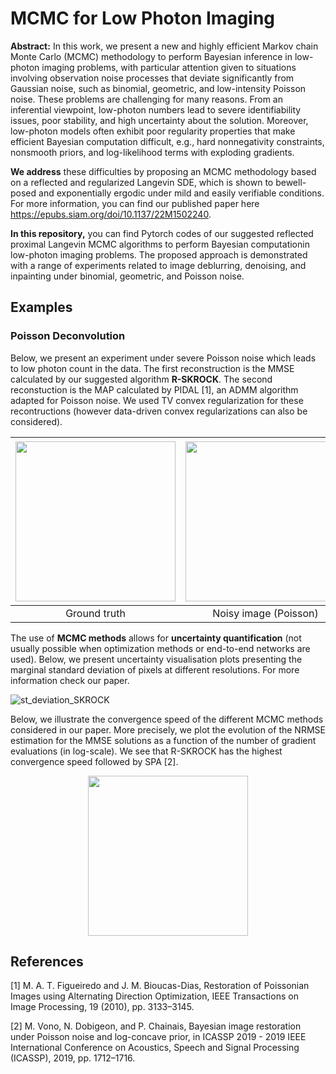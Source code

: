 # MCMC for Low Photon Imaging

**Abstract:** In this work, we present a  new  and  highly  efficient  Markov  chain  Monte  Carlo  (MCMC)  methodology to perform Bayesian inference in low-photon imaging problems, with particular attention given to situations involving observation noise processes that deviate significantly from Gaussian noise, such as binomial, geometric, and low-intensity Poisson noise. These problems are challenging for many reasons.  From an inferential viewpoint, low-photon numbers lead to severe identifiability issues, poor stability, and high uncertainty about the solution.  Moreover, low-photon models often exhibit poor regularity  properties  that  make  efficient  Bayesian  computation  difficult,  e.g.,  hard  nonnegativity constraints, nonsmooth priors, and log-likelihood terms with exploding gradients.

**We address** these difficulties by proposing an MCMC methodology based on a reflected and regularized Langevin SDE, which is shown to bewell-posed and exponentially ergodic under mild and easily verifiable conditions. For more information, you can find our published paper here https://epubs.siam.org/doi/10.1137/22M1502240. 

**In this repository,** you can find Pytorch codes of our suggested reflected proximal Langevin MCMC algorithms to perform Bayesian computationin low-photon imaging problems. The proposed approach is demonstrated with a range of experiments related to image deblurring, denoising, and inpainting under binomial, geometric, and Poisson noise.

## Examples

### Poisson Deconvolution 

Below, we present an experiment under severe Poisson noise which leads to low photon count in the data. The first reconstruction is the MMSE calculated by our suggested algorithm **R-SKROCK**. The second reconstuction is the MAP calculated by PIDAL [1], an ADMM algorithm adapted for Poisson noise. We used TV convex regularization for these recontructions (however data-driven convex regularizations can also be considered).

|<img src="https://github.com/SavvasMel/MCMC-Methods-for-Low-Photon-Imaging/assets/79579567/038700ad-03cb-406c-a36d-6e82b44cfd92" width="256" height="256">|<img src="https://github.com/SavvasMel/MCMC-Methods-for-Low-Photon-Imaging/assets/79579567/163c8db2-3944-4828-8f94-d6c656765005" width="256" height="256" />|<img src="https://github.com/SavvasMel/MCMC-Methods-for-Low-Photon-Imaging/assets/79579567/264adab3-20c7-4a56-afd6-a2983cc06636" width="256" height="260">|<img src="https://github.com/SavvasMel/MCMC-Methods-for-Low-Photon-Imaging/assets/79579567/f80468d3-14a4-4206-8a09-d36fd4c3d0c2" width="256" height="256">|
|:-:|:-:|:-:|:-:|
|Ground truth|Noisy image (Poisson)|MAP (PSNR 19.21 dB)|MMSE (PSNR 20.53 dB)|

The use of **MCMC methods** allows for **uncertainty quantification** (not usually possible when optimization methods or end-to-end networks are used). Below, we present uncertainty visualisation plots presenting the marginal standard deviation of pixels at different resolutions. For more information check our paper.

![st_deviation_SKROCK](https://github.com/SavvasMel/MCMC-Methods-for-Low-Photon-Imaging/assets/79579567/84066dd7-4f1a-4f79-9347-99126ef74100)

Below, we illustrate the convergence speed of the different MCMC methods considered in our paper. More precisely, we plot the evolution of the NRMSE estimation for the MMSE solutions as a function of the number of gradient evaluations (in log-scale). We see that R-SKROCK has the highest convergence speed followed by SPA [2].

<p align="center">
<img src="https://github.com/SavvasMel/MCMC-Methods-for-Low-Photon-Imaging/assets/79579567/22877ed8-fbc2-400a-b22c-b8a15d2628b6" width="256" height="256">
</p>

<!---
![data_PIDAL_miv_1_b_0 01_mu_non_adaptive_5 65](https://github.com/SavvasMel/MCMC-Methods-for-Low-Photon-Imaging/assets/79579567/f80468d3-14a4-4206-8a09-d36fd4c3d0c2)
![mean_pois_skrock](https://github.com/SavvasMel/MCMC-Methods-for-Low-Photon-Imaging/assets/79579567/264adab3-20c7-4a56-afd6-a2983cc06636)
-->
<!---
<figure class="image" style="text-align:center">
  <img src="https://github.com/SavvasMel/MCMC-Methods-for-Low-Photon-Imaging/assets/79579567/038700ad-03cb-406c-a36d-6e82b44cfd92" width="256" height="256">
  <figcaption>Title</figcaption>
</figure>
-->
  
<!---
<img src="https://github.com/SavvasMel/MCMC-Methods-for-Low-Photon-Imaging/assets/79579567/038700ad-03cb-406c-a36d-6e82b44cfd92" width="256" height="256" />
<img src="https://github.com/SavvasMel/MCMC-Methods-for-Low-Photon-Imaging/assets/79579567/163c8db2-3944-4828-8f94-d6c656765005" width="256" height="256" />
-->

<!---
![ground_truth](https://github.com/SavvasMel/MCMC-Methods-for-Low-Photon-Imaging/assets/79579567/038700ad-03cb-406c-a36d-6e82b44cfd92) 
![ground_noisy](https://github.com/SavvasMel/MCMC-Methods-for-Low-Photon-Imaging/assets/79579567/163c8db2-3944-4828-8f94-d6c656765005)
-->

## References

[1] M. A. T. Figueiredo and J. M. Bioucas-Dias, Restoration of Poissonian Images using Alternating Direction Optimization, IEEE Transactions on Image Processing, 19 (2010), pp. 3133–3145.

[2] M. Vono, N. Dobigeon, and P. Chainais, Bayesian image restoration under Poisson noise and log-concave prior, in ICASSP 2019 - 2019 IEEE International Conference on Acoustics, Speech and Signal Processing (ICASSP), 2019, pp. 1712–1716.
